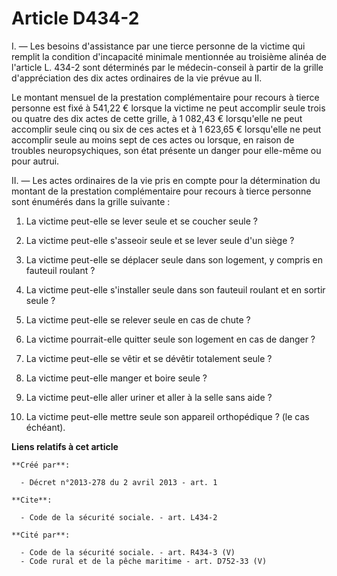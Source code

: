 # Article D434-2

I. ― Les besoins d'assistance par une tierce personne de la victime qui remplit la condition d'incapacité minimale mentionnée
au troisième alinéa de l'article L. 434-2 sont déterminés par le médecin-conseil à partir de la grille d'appréciation des dix
actes ordinaires de la vie prévue au II. 

Le montant mensuel de la prestation complémentaire pour recours à tierce personne est fixé à 541,22 € lorsque la victime ne
peut accomplir seule trois ou quatre des dix actes de cette grille, à 1 082,43 € lorsqu'elle ne peut accomplir seule cinq ou
six de ces actes et à 1 623,65 € lorsqu'elle ne peut accomplir seule au moins sept de ces actes ou lorsque, en raison de
troubles neuropsychiques, son état présente un danger pour elle-même ou pour autrui. 

II. ― Les actes ordinaires de la vie pris en compte pour la détermination du montant de la prestation complémentaire pour
recours à tierce personne sont énumérés dans la grille suivante : 

1. La victime peut-elle se lever seule et se coucher seule ? 

2. La victime peut-elle s'asseoir seule et se lever seule d'un siège ? 

3. La victime peut-elle se déplacer seule dans son logement, y compris en fauteuil roulant ? 

4. La victime peut-elle s'installer seule dans son fauteuil roulant et en sortir seule ? 

5. La victime peut-elle se relever seule en cas de chute ? 

6. La victime pourrait-elle quitter seule son logement en cas de danger ? 

7. La victime peut-elle se vêtir et se dévêtir totalement seule ? 

8. La victime peut-elle manger et boire seule ? 

9. La victime peut-elle aller uriner et aller à la selle sans aide ? 

10. La victime peut-elle mettre seule son appareil orthopédique ? (le cas échéant).

**Liens relatifs à cet article**

	**Créé par**:

	  - Décret n°2013-278 du 2 avril 2013 - art. 1

	**Cite**:

	  - Code de la sécurité sociale. - art. L434-2

	**Cité par**:

	  - Code de la sécurité sociale. - art. R434-3 (V)
	  - Code rural et de la pêche maritime - art. D752-33 (V)
